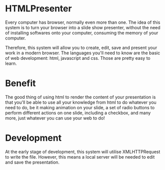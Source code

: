 HTMLPresenter
=============
Every computer has browser, normally even more than one. The idea of this system is to turn your browser into a slide show presenter, without the need of installing softwares onto your computer, consuming the memory of your computer.

Therefore, this system will allow you to create, edit, save and present your work in a modern browser. The languages you'll need to know are the basic of web development: html, javascript and css. Those are pretty easy to learn. 

Benefit
=======
The good thing of using html to render the content of your presentation is that you'll be able to use all your knowledge from html to do whatever you need to do, be it making animation on your slide, a set of radio buttons to perform different actions on one slide, including a checkbox, and many more, just whatever you can use your web to do!

Development
===========
At the early stage of development, this system will utilise XMLHTTPRequest to write the file. However, this means a local server will be needed to edit and save the presentation.
